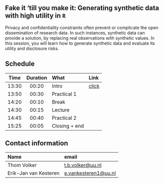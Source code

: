 ## Fake it ‘till you make it: Generating synthetic data with high utility in `R`
 
Privacy and confidentiality constraints often prevent or complicate the open dissemination of research data. In such instances, synthetic data can provide a solution, by replacing real observations with synthetic values. In this session, you will learn how to generate synthetic data and evaluate its utility and disclosure risks.

## Schedule

| Time  | Duration | What          | Link | 
| :---: | :------: | :------------ | :--- |
| 13:30 | 00:20    | Intro         | [click](./lectures/introduction.pdf) |
| 13:50 | 00:30    | Practical 1   | |
| 14:20 | 00:10    | Break         | |
| 14:30 | 00:15    | Lecture       | |
| 14:45 | 00:40    | Practical 2   | |
| 15:25 | 00:05    | Closing + end | |

## Contact information
 
| Name | email |
| :--- | :------ |
| Thom Volker | [t.b.volker@uu.nl](mailto:t.b.volker@uu.nl) |
| Erik-Jan van Kesteren | [e.vankesteren1@uu.nl](mailto:e.vankesteren1@uu.nl) |



